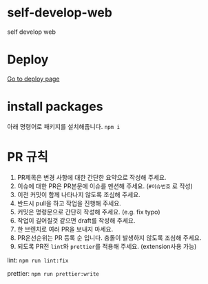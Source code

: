 # self-develop-web
self develop web

# Deploy
[Go to deploy page](https://self-develop-web-predeploy.web.app/)

# install packages
아래 명령어로 패키지를 설치해줍니다.
```npm i```

# PR 규칙
1. PR제목은 변경 사항에 대한 간단한 요약으로 작성해 주세요.
2. 이슈에 대한 PR은 PR본문에 이슈를 멘션해 주세요. (`#이슈번호` 로 작성)
3. 이전 커밋이 함께 나타나지 않도록 조심해 주세요.
4. 반드시 pull을 하고 작업을 진행해 주세요.
5. 커밋은 명령문으로 간단히 작성해 주세요. (e.g. fix typo)
6. 작업이 길어질것 같으면 draft를 작성해 주세요.
7. 한 브렌치로 여러 PR을 보내지 마세요.
8. PR운선순위는 PR 등록 순 입니다. 충돌이 발생하지 않도록 조심해 주세요.
9. 되도록 PR전 `lint`와 `prettier`를 적용해 주세요. (extension사용 가능)

lint: 
```npm run lint:fix```

prettier:
```npm run prettier:write```
